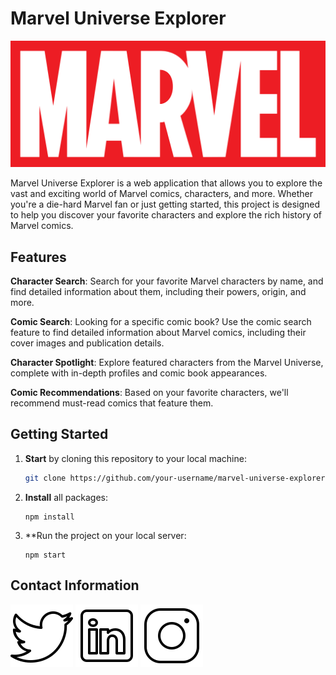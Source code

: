 # Marvel Universe Explorer

![Marvel Logo](./introduction/marvel_logo.png)

Marvel Universe Explorer is a web application that allows you to explore the vast and exciting world of Marvel comics, characters, and more. Whether you're a die-hard Marvel fan or just getting started, this project is designed to help you discover your favorite characters and explore the rich history of Marvel comics.

## Features

**Character Search**: Search for your favorite Marvel characters by name, and find detailed information about them, including their powers, origin, and more.

**Comic Search**: Looking for a specific comic book? Use the comic search feature to find detailed information about Marvel comics, including their cover images and publication details.

**Character Spotlight**: Explore featured characters from the Marvel Universe, complete with in-depth profiles and comic book appearances.

**Comic Recommendations**: Based on your favorite characters, we'll recommend must-read comics that feature them.

## Getting Started

1. **Start** by cloning this repository to your local machine:
   ```bash
   git clone https://github.com/your-username/marvel-universe-explorer.git
   ```
2. **Install** all packages:

   ```
   npm install
   ```

3. \*\*Run the project on your local server:
   ```
   npm start
   ```

## Contact Information

[![Follow me on Twitter](./introduction/icons8-twitter.svg)](https://twitter.com/)
[![Follow me on Linkedin](./introduction/icons8-linkedin.svg)](https://www.linkedin.com/in/bohdansmachylo/)
[![Follow me on Instagram](./introduction/icons8-instagram.svg)](https://www.instagram.com/smachylo/)
